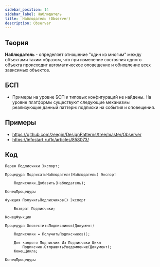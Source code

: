 ```yaml
---
sidebar_position: 14
sidebar_label: Наблюдатель
title:  Наблюдатель (Observer)
description: Observer
---
```

## Теория
**Наблюдатель** - определяет отношение "один ко многим" между объектами таким образом, что при изменение состояния одного объекта происходит автоматическое оповещение и обновление всех зависимых объектов.

## БСП
- Примеры на уровне БСП и типовых конфигураций не найдены. На уровне платформы существуют следующие механизмы реализующие данный паттерн: подписки на события и оповещения.

## Примеры
- https://github.com/zeegin/DesignPatterns/tree/master/Observer
- https://infostart.ru/1c/articles/858073/

## Код

```
Перем Подписчики Экспорт;

Процедура ПодписатьНаблюдателя(Наблюдатель) Экспорт
        
    Подписчики.Добавить(Наблюдатель);
    
КонецПроцедуры 

Функция ПолучитьПодписчиков() Экспорт
    
    Возврат Подписчики;
    
КонецФункции

Процедура ОповеститьПодписчиков(Документ)

    Подписчики = ПолучитьПодписчиков();
    
    Для каждого Подписчик Из Подписчики Цикл
        Подписчик.ОтправитьУведомление(Документ);
    КонецЦикла;
       
КонецПроцедуры
```
